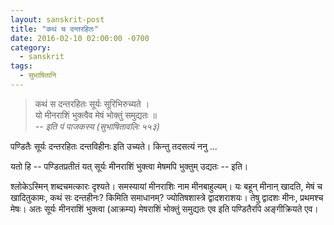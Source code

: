 ```yaml
---
layout: sanskrit-post
title: "कथं च दन्तरहितः"
date: 2016-02-10 02:00:00 -0700
category:
  - sanskrit
tags:
  - सुभाषितानि
---
```


> कथं स दन्तरहितः सूर्यः सूरिभिरुच्यते ।  
> यो मीनराशिं भुक्त्वैव मेषं भोक्तुं समुद्यतः ॥  
> <cite>-- इति पं पाजकस्य (सुभाषितावलिः ५५३)</cite>

<!--more-->पण्डितैः सूर्यः दन्तरहितः दन्तविहीनः इति उच्यते। किन्तु तदसत्यं ननु ...
यतो हि -- पण्डितप्रतीतं यत् सूर्यः मीनराशिं भुक्त्वा मेषमपि भुक्तुम् उद्यतः -- इति।

श्लोकेऽस्मिन् शब्दचमत्कारः दृश्यते। समस्यायां मीनराशिः नाम मीनबाहुल्यम्।
यः बहून् मीनान् खादति, मेषं च खादितुकामः, कथं सः दन्तहीनः?
किमिति समाधानम्? ज्योतिषशास्त्रे द्वादशराशयः। तेषु द्वादशः मीनः, प्रथमश्च मेषः।
अतः सूर्यः मीनराशिं भुक्त्वा (आक्रम्य) मेषराशिं भोक्तुं समुद्यतः एव इति पण्डितैरपि
अङ्गीक्रियते एव।
